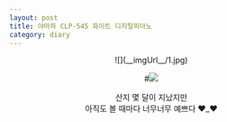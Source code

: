```yaml
---
layout: post
title: 야마하 CLP-545 화이트 디지털피아노
category: diary
---
```

<center>
![](__imgUrl__/1.jpg)

#![](__imgUrl__/2.jpg)

산지 몇 달이 지났지만<br>
아직도 볼 때마다 너무너무 예쁘다 ♥_♥
</center>